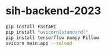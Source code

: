 # sih-backend-2023

```bash
pip install FastAPI
pip install "uvicorn[standard]"
pip install tensorflow numpy Pillow
uvicorn main:app --reload
```
